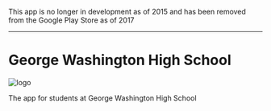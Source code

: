 This app is no longer in development as of 2015 and has been removed from the Google Play Store as of 2017

______________________

George Washington High School
=============================
![logo](https://raw.githubusercontent.com/kevingil/WASH/master/workspace/wash/res/drawable-xhdpi/ic_launcher.png)

The app for students at George Washington High School

